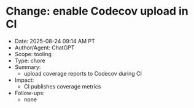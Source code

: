 # Change: enable Codecov upload in CI

- Date: 2025-08-24 09:14 AM PT
- Author/Agent: ChatGPT
- Scope: tooling
- Type: chore
- Summary:
  - upload coverage reports to Codecov during CI
- Impact:
  - CI publishes coverage metrics
- Follow-ups:
  - none
